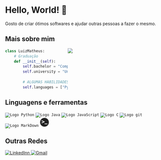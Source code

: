 # Hello, World! 👋

Gosto de criar ótimos softwares e ajudar outras pessoas a fazer o mesmo.

## Mais sobre mim

<img align="right" width="300" src="https://i2.wp.com/allhtaccess.info/wp-content/uploads/2018/03/programming.gif?fit=1281%2C716&ssl=1" />

```python
class LuizMatheus:
    # Graduação
    def __init__(self):
        self.bachelor = "Computer Science"
        self.university = "Universidade Federal Rural de Pernambuco"
        
        # ALGUMAS HABILIDADES 
        self.languages = ["Python", "Java", "JavaScript", "C"]
```

## Linguagens e ferramentas

<code><img
    height="30"
    src="https://img.shields.io/badge/Python-3a79a8?style=for-the-badge&logo=Python&logoColor=white"
    alt="Logo Python"/></code>
<code><img
    height="30"
    src="https://img.shields.io/badge/Java-ed2c2c?style=for-the-badge&logo=Java&logoColor=white"
    alt="Logo Java"/></code>
<code><img
    height="30"
    src="https://img.shields.io/badge/JavaScript-000000?style=for-the-badge&logo=javascript&logoColor=F7DF1E"
    alt="Logo JavaScript"/></code>
 <code><img
    height="30"
    src="https://img.shields.io/badge/C-00599C?style=for-the-badge&logoColor=white"
    alt="Logo C"/></code>
<code><img
    height="30"
    src="https://img.shields.io/badge/Git-E34F26?style=for-the-badge&logo=Git&logoColor=white"
    alt="Logo git"/></code>
<code><img
    height="30"
    src="https://img.shields.io/badge/Markdown-0d1016?style=for-the-badge&logo=markdown&logoColor=white"
    alt="Logo MarkDown"/></code>
<code><img
    height="30"
    src="https://raw.githubusercontent.com/github/explore/80688e429a7d4ef2fca1e82350fe8e3517d3494d/topics/terminal/terminal.png"
    alt="Logo terminal"/></code>

 ## Outras Redes
 <a href="https://www.linkedin.com/in/loumatheu/" target="_blank">
    <img
        height="30"
        src="https://img.shields.io/badge/LinkedIn-0077B5?style=for-the-badge&logo=linkedin&logoColor=white"
        alt="LinkedInn"/>
</a>
 <a href="mailto:luiz.matheus@ufrpe.br" target="_blank">
    <img
        height="30"
        src="https://img.shields.io/badge/Gmail-D14836?style=for-the-badge&logo=gmail&logoColor=white"
        alt="Gmail"/>
</a>
